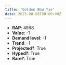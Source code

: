 ```yaml
---
title: 'Golden Bow Tie'
date: 2025-08-06T00:00:00Z
---
```

- **RAP**: 4968
- **Value**: -1
- **Demand level**: -1
- **Trend**: -1
- **Projected?**: True
- **Hyped?**: True
- **Rare?**: True
